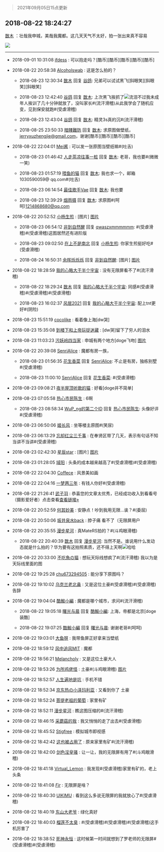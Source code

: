 > 2021年09月05日15点更新
<link rel="stylesheet" href="https://cdn.jsdelivr.net/gh/taotie6/sampleJSON@main/css/photo_show.css">


 ## 2018-08-22 18:24:27 

 [㪚木](https://www.coolapk.com/feed/7861485?shareKey=NmU4ZmI2ODBhNzcxNjEzMTc0Mzk~) ：壮哉我申城，美哉我魔都。这几天天气不太好，拍一张出来真不容易 

<div class="album">
<img class="img-item" src="http://image.coolapk.com/feed/2018/0822/1081091_1534933465_9414@3250x637.jpg" />
</div>

 ------- 

- 2018-09-01 10:31:08 [ifdess](uid=1277733) : 可以抱走吗？[酷币][酷币][酷币][酷币][酷币] 

- 2018-08-22 20:58:38 [Alcoholswab](uid=920861) : 这是怎么拍的？ 

    - 2018-08-23 12:30:34 [㪚木](uid=1081091) 回复 [谷鸽](uid=785729): 兄弟可以试试黑飞[斜眼笑][斜眼笑][斜眼笑] 

    - 2018-08-23 12:42:40 [谷鸽](uid=785729) 回复 [㪚木](uid=1081091): 上次黑飞挨抓了<img src="http://static.coolapk.com/emoticons/default/5.gif" alt="流泪"/>不过我未成年人挨训了几十分钟就放了，没叫家长#(流汗滑稽)从此我学会了随机应变，见到保安就跑#(受虐滑稽) 

    - 2018-08-23 12:43:04 [谷鸽](uid=785729) 回复 [㪚木](uid=1081091): 精灵3s真的沉#(流汗滑稽) 

    - 2018-08-25 23:50:33 [暗賤難防](uid=651159) 回复 [㪚木](uid=1081091): 求原图做壁纸，jerryxuzhengjie@gmail.com，谢谢[酷币][酷币][酷币][酷币] 

- 2018-08-22 22:04:01 [Mei酱](uid=949745) : 可以发一张原图当壁纸嘛#(吐舌) 

    - 2018-08-23 01:46:42 [人走茶凉往事一桩](uid=1437659) 回复 [㪚木](uid=1081091): 老哥，我也要#(微微一笑) 

    - 2018-08-23 01:57:19 [喂鱼的猫](uid=1262317) 回复 [㪚木](uid=1081091): 我也求一个，邮箱1030590059@ qq.com#(吐舌) 

    - 2018-08-23 06:14:54 [最佳歌手Vae](uid=1099919) 回复 [㪚木](uid=1081091): 我也要 

    - 2018-08-23 12:39:29 [烟雨摄](uid=1849506) 回复 [㪚木](uid=1081091): 求原图#(呵呵)1214868680@qq.com 

- 2018-08-22 20:52:52 [小杨生煎](uid=1148119) : [图片] [图片](http://image.coolapk.com/feed/2018/0822/1148119_1534942371_2604@833x2376.jpg)

    - 2018-08-23 06:54:12 [非到自然醒](uid=809170) 回复 [qwaszxmmmmmm](uid=627731): #(受虐滑稽)#(受虐滑稽)这图居然还有进阶版 

    - 2018-08-23 09:02:50 [在上不是南北](uid=864308) 回复 [小杨生煎](uid=1148119): 你家生煎挺好吃#(受虐滑稽) 

    - 2018-08-24 16:50:31 [余晖烁烁烁](uid=1563193) 回复 [非到自然醒](uid=809170): [图片] [图片](http://image.coolapk.com/feed/2018/0824/1563193_1535100630_233@600x492.jpg)

- 2018-08-22 18:28:59 [我的心略大于半个宇宙](uid=1400634) : 没有无限屏看不了#(流汗滑稽) 

    - 2018-08-22 18:29:24 [㪚木](uid=1081091) 回复 [我的心略大于半个宇宙](uid=1400634): 同感#(受虐滑稽)#(受虐滑稽)#(受虐滑稽) 

    - 2018-08-23 16:02:37 [风居2021](uid=1034301) 回复 [我的心略大于半个宇宙](uid=1400634): 配上tnt更好#(阴险) 

- 2018-08-23 15:51:19 [cocolike](uid=1915960) : 看着像上海[dw哭] 

- 2018-08-23 15:35:08 [到楼下和上帝玩捉迷藏](uid=1491972) : [dw哭]留下了穷人的泪水 

- 2018-08-23 11:03:23 [污妖岭四当家](uid=1090908) : 申城有两个地方[doge飞吻] [图片](http://image.coolapk.com/feed/2018/0823/1090908_1534993401_6688@1080x2280.jpg)

- 2018-08-22 20:39:08 [SenriAlice](uid=448058) : 魔都有房一族， 

    - 2018-08-23 01:56:35 [花生香菜](uid=1122154) 回复 [SenriAlice](uid=448058): 不止是有房，独栋别墅#(受虐滑稽) 

    - 2018-08-23 11:00:10 [SenriAlice](uid=448058) 回复 [花生香菜](uid=1122154): #(受虐滑稽) 

- 2018-08-23 09:08:21 [夜半屋顶听歌的猫](uid=427246) : 好看[doge并不简单] 

- 2018-08-23 07:05:58 [热心市民陈生](uid=1405057) : 6啊 

    - 2018-08-23 08:58:34 [WuP_ng的第二个ID](uid=1911769) 回复 [热心市民陈生](uid=1405057): 头像好评#(受虐滑稽) 

- 2018-08-23 06:50:06 [姬长风](uid=1291459) : 坐等楼主原图#(笑尿) 

- 2018-08-23 06:13:29 [忘却红尘三千事](uid=811153) : 在奉贤区带了几天，表示有句话不知当讲不当讲#(受虐滑稽) 

- 2018-08-23 02:42:30 [星辰star](uid=1868997) : [图片] [图片](http://image.coolapk.com/feed/2018/0823/1868997_1534963350_1287@192x144.jpg)

- 2018-08-23 01:28:05 [域阳](uid=1500731) : 头条的成本越来越高了#(受虐滑稽)#(受虐滑稽) 

- 2018-08-22 22:04:30 [Coffece](uid=1822595) : 风景美如画 

- 2018-08-22 22:04:16 [一梦两三年](uid=576982) : 有钱人你好#(受虐滑稽) 

- 2018-08-22 21:26:41 [武子羽](uid=1233003) : 恭喜您的文章太优秀，已经成功收入到看看号（摄影爱好者）点击查看<a class="feed-link-url" href="https://www.coolapk.com/dyh/1888" title="https://www.coolapk.com/dyh/1888" target="_blank" rel="nofollow">查看链接»</a> 

- 2018-08-22 20:52:59 [何其妙美](uid=808143) : 安静点！吵到我用无限…诶？#(委屈) 

- 2018-08-22 20:50:06 [坂井泉水back](uid=1061280) : 脖子痛 看不了（无限屏用户 

- 2018-08-22 20:35:55 [漫步星河](uid=1961964) : 真MateRS拍的？#(斗鸡眼滑稽) 

    - 2018-08-22 20:40:39 [㪚木](uid=1081091) 回复 [漫步星河](uid=1961964): 当然不是。谁说用什么发动态就是什么拍的？华为要有这拍照素质，还不得上天啊<img src="http://static.coolapk.com/emoticons/default/13.gif" alt="哈哈"/> 

- 2018-08-22 20:33:00 [不吃魚の猫](uid=625357) : 想玩天际线想疯了#(流汗滑稽) 我以为是天际线里面的图 

- 2018-08-22 19:25:28 [chu673294505](uid=537798) : 能分享下原图吗？ 

- 2018-08-22 19:10:02 [乌克兰老北鼻](uid=1197223) : 又是这位土豪#(受虐滑稽)#(受虐滑稽)告辞 

- 2018-08-22 19:04:04 [酷鮟小編](uid=1844942) : 魔都是哪个城市，求问#(流汗滑稽) 

    - 2018-08-22 19:05:18 [曙光与晨](uid=930148) 回复 [酷鮟小編](uid=1844942): 上海，帝都是北京[doge装酷] 

    - 2018-08-22 19:07:25 [酷鮟小編](uid=1844942) 回复 [曙光与晨](uid=930148): 谢谢老哥#(呵呵) 

- 2018-08-22 19:03:01 [大鱼呀](uid=882073) : 我带鱼屏正好拿来当壁纸 

- 2018-08-22 18:59:12 [风中追风MIT](uid=508600) : 魔都 

- 2018-08-22 18:56:21 [Melancholy](uid=862379) : 又是这位土豪大人 

- 2018-08-22 18:53:26 [为所鸡佬怪](uid=1337924) : 土豪#(斗鸡眼滑稽) [图片](http://image.coolapk.com/feed/2018/0822/1337924_1534935204_9768@1080x1920.jpg)

- 2018-08-22 18:52:57 [人生遍地是坑](uid=1730048) : 手机不错 

- 2018-08-22 18:52:34 [京东热の小泽玛利亚](uid=745273) : 又看到你了 土豪 

- 2018-08-22 18:52:24 [菩提老祖的葡萄](uid=842384) : 家里有矿 

- 2018-08-22 18:52:11 [漫步星河](uid=1961964) : 瞧这图压缩的#(流汗滑稽) 

- 2018-08-22 18:46:15 [采蘑菇的我](uid=921335) : 我又悄悄的走了出去#(受虐滑稽) 

- 2018-08-22 18:45:52 [Stigfree](uid=1287531) : 模拟城市即视感 

- 2018-08-22 18:42:42 [这也被占用了](uid=453768) : 原来家里有矿#(流汗滑稽) 

- 2018-08-22 18:42:00 [剑色淫皇骚](uid=571794) : 让一让，我的无限屏有用了#(斗鸡眼滑稽) 

- 2018-08-22 18:41:18 [Virtual_Lemon](uid=769665) : 我发现#(受虐滑稽)家里有矿的，老上头条 

- 2018-08-22 18:41:08 [_Fir_](uid=1104050) : 无限屏是啥？ 

- 2018-08-22 18:40:30 [UIKIMU](uid=466834) : 看到这么多说无限屏的我就放心了#(受虐滑稽) 

- 2018-08-22 18:40:19 [东山大老爷](uid=479558) : 绿化真好 

- 2018-08-22 18:40:03 [榴莲不太臭](uid=887011) : #(受虐滑稽)#(受虐滑稽)#(受虐滑稽)这手机厉害了 

- 2018-08-22 18:38:52 [死神永恒](uid=1941948) : 这时候第一时间就想到了罗老师的无限屏#(受虐滑稽)#(受虐滑稽) 

